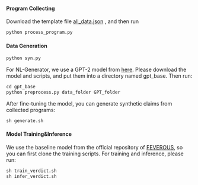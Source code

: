#### Program Collecting

Download the template file [all_data.json](https://github.com/czyssrs/Logic2Text) , and then run

```python
python process_program.py
```

#### Data Generation

```python
python syn.py
```

For NL-Generator, we use a GPT-2 model from [here](https://github.com/czyssrs/Logic2Text). Please download the model and scripts, and put them into a directory named gpt_base. Then run:

```python
cd gpt_base
python preprocess.py data_folder GPT_folder
```

After fine-tuning the model, you can generate synthetic claims from collected programs:

```python
sh generate.sh
```

#### Model Training&Inference

We use the baseline model from the official repository of [FEVEROUS](https://github.com/Raldir/FEVEROUS), so you can first clone the training scripts. For training and inference, please run:

```python
sh train_verdict.sh
sh infer_verdict.sh
```

